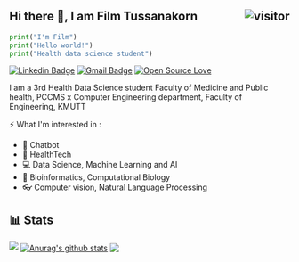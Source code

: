 ## Hi there 👋,  I am Film Tussanakorn      <img align="right" src="https://visitor-badge.glitch.me/badge?page_id=tussanakorn" alt="visitor"/>

```python
print("I'm Film")
print("Hello world!")
print("Health data science student")
```

[![Linkedin Badge](https://img.shields.io/badge/-tussanakorn-blue?style=flat-square&logo=Linkedin&logoColor=white&link=https://www.linkedin.com/in/tussanakorn/)](https://www.linkedin.com/in/tussanakorn/)
[![Gmail Badge](https://img.shields.io/badge/-tussanakorn2000@gmail.com-c14438?style=flat-square&logo=Gmail&logoColor=white&link=mailto:tussanakorn2000@gmail.com)](mailto:tussanakorn2000@gmail.com)
[![Open Source Love](https://badges.frapsoft.com/os/v2/open-source.svg?v=103)](https://github.com/tussanakorn) 

I am a 3rd Health Data Science student Faculty of Medicine and Public health, PCCMS 
x Computer Engineering department, Faculty of Engineering, KMUTT
<!--
**tussanakorn/tussanakorn** is a ✨ _special_ ✨ repository because its `README.md` (this file) appears on your GitHub profile.

Here are some ideas to get you started:

- 🔭 I’m currently working on ...
- 🌱 I’m currently learning ...
- 👯 I’m looking to collaborate on ...
- 🤔 I’m looking for help with ...
- 💬 Ask me about ...
- 📫 How to reach me: ...
- 😄 Pronouns: ...
- ⚡ Fun fact: ...
-->


⚡ What I'm interested in : 

- 🤖 Chatbot
- 🏥 HealthTech
- 💻 Data Science, Machine Learning and AI
- 🧬 Bioinformatics, Computational Biology
- 👓 Computer vision, Natural Language Processing

## 📊 Stats
![](https://github-profile-summary-cards.vercel.app/api/cards/profile-details?username=tussanakorn&theme=vue)
<a href="https://github.com/tussanakorn/github-readme-stats"><img align="center" src="https://github-readme-stats.vercel.app/api?username=tussanakorn&show_icons=true&include_all_commits=true&theme=buefy&hide_border=true" alt="Anurag's github stats" /></a> 
<a href="https://github.com/tussanakorn/github-readme-stats"><img align="center" src="https://github-readme-stats.vercel.app/api/top-langs/?username=tussanakorn&layout=compact&langs_count=7&theme=flag-india" /></a>
